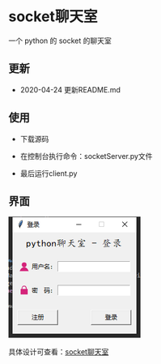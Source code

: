 # socket聊天室
一个 python 的 socket 的聊天室

## 更新

- 2020-04-24 更新README.md

## 使用

- 下载源码

- 在控制台执行命令：socketServer.py文件

- 最后运行client.py

## 界面

![图一](screenshot/1.png)

具体设计可查看：[socket聊天室](https://www.cnblogs.com/yang-2018/p/12765470.html)
